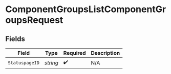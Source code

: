 # ComponentGroupsListComponentGroupsRequest


## Fields

| Field              | Type               | Required           | Description        |
| ------------------ | ------------------ | ------------------ | ------------------ |
| `StatuspageID`     | *string*           | :heavy_check_mark: | N/A                |